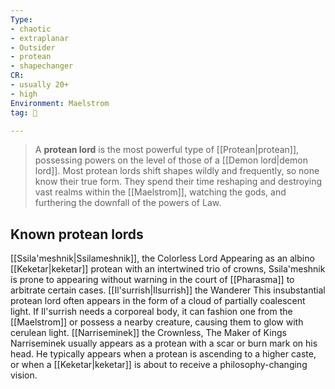```yaml
---
Type:
- chaotic
- extraplanar
- Outsider
- protean
- shapechanger
CR:
- usually 20+
- high
Environment: Maelstrom
tag: 👹

---
```


> A **protean lord** is the most powerful type of [[Protean|protean]], possessing powers on the level of those of a [[Demon lord|demon lord]]. Most protean lords shift shapes wildly and frequently, so none know their true form. They spend their time reshaping and destroying vast realms within the [[Maelstrom]], watching the gods, and furthering the downfall of the powers of Law.


## Known protean lords

[[Ssila'meshnik|Ssilameshnik]], the Colorless Lord
Appearing as an albino [[Keketar|keketar]] protean with an intertwined trio of crowns, Ssila'meshnik is prone to appearing without warning in the court of [[Pharasma]] to arbitrate certain cases.
[[Il'surrish|Ilsurrish]] the Wanderer
This insubstantial protean lord often appears in the form of a cloud of partially coalescent light. If Il'surrish needs a corporeal body, it can fashion one from the [[Maelstrom]] or possess a nearby creature, causing them to glow with cerulean light.
[[Narriseminek]] the Crownless, The Maker of Kings
Narriseminek usually appears as a protean with a scar or burn mark on his head. He typically appears when a protean is ascending to a higher caste, or when a [[Keketar|keketar]] is about to receive a philosophy-changing vision.








